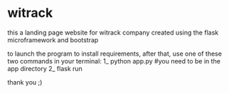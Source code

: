 # witrack
this a landing page website for witrack company created using the flask microframework and bootstrap

to launch the program to install requirements, after that, use one of these two commands in your terminal:
  1_ python app.py #you need to be in the app directory
  2_ flask run

thank you ;)



